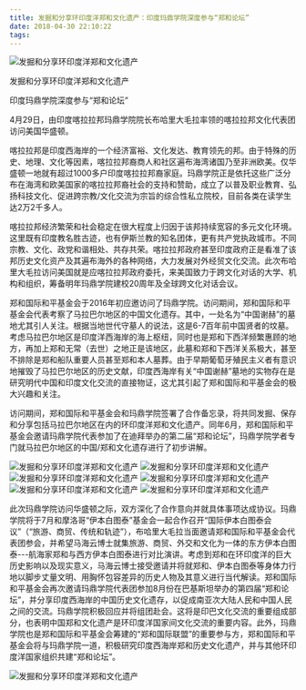```yaml
---
title: 发掘和分享环印度洋郑和文化遗产：印度玛鼎学院深度参与“郑和论坛”
date: 2018-04-30 22:10:22
tags: 
---
```

![发掘和分享环印度洋郑和文化遗产](/static/images/2018/04/15.png)

发掘和分享环印度洋郑和文化遗产

印度玛鼎学院深度参与“郑和论坛”



4月29日，由印度喀拉拉邦玛鼎学院院长布哈里大毛拉率领的喀拉拉邦文化代表团访问美国华盛顿。

喀拉拉邦是印度西海岸的一个经济富裕、文化发达、教育领先的邦。由于特殊的历史、地理、文化等因素，喀拉拉邦裔商人和社区遍布海湾诸国乃至非洲欧美。仅华盛顿一地就有超过1000多户印度喀拉拉邦裔家庭。玛鼎学院正是依托这些广泛分布在海湾和欧美国家的喀拉拉邦裔社会的支持和赞助，成立了以普及职业教育、弘扬科技文化、促进跨宗教/文化交流为宗旨的综合性私立院校，目前各类在读学生达2万2千多人。

喀拉拉邦经济繁荣和社会稳定在很大程度上归因于该邦持续宽容的多元文化环境。这里既有印度教名胜古迹，也有伊斯兰教的知名团体，更有共产党执政城市。不同宗教、文化、政党和谐相处、共存共荣。喀拉拉邦政府甚至印度政府正是看准了该邦历史文化资产及其遍布海外的各种网络，大力发展对外经贸文化交流。此次布哈里大毛拉访问美国就是应喀拉拉邦政府委托，来美国致力于跨文化对话的大学、机构和组织，筹备明年玛鼎学院建校20周年及全球跨文化对话会议。

郑和国际和平基金会于2016年初应邀访问了玛鼎学院。访问期间，郑和国际和平基金会代表考察了马拉巴尔地区的中国文化遗存。其中，一处名为“中国谢赫”的墓地尤其引人关注。根据当地世代守墓人的说法，这是6-7百年前中国贤者的坟墓。考虑马拉巴尔地区是印度洋西海岸的海上枢纽，同时也是郑和下西洋频繁惠顾的地方，再加上郑和无常（去世）之地正是该地区，此墓和郑和下西洋关系极大，甚至不排除是郑和船队重要人员甚至郑和本人墓葬。由于早期葡萄牙殖民主义者有意识地摧毁了马拉巴尔地区的历史文献，印度西海岸有关“中国谢赫”墓地的实物存在是研究明代中国和印度文化交流的直接物证，这尤其引起了郑和国际和平基金会的极大兴趣和关注。


访问期间，郑和国际和平基金会和玛鼎学院签署了合作备忘录，将共同发掘、保存和分享包括马拉巴尔地区在内的环印度洋郑和文化遗产。同年6月，郑和国际和平基金会邀请玛鼎学院代表参加了在迪拜举办的第二届“郑和论坛”，玛鼎学院学者专门就马拉巴尔地区的中国/郑和文化遗存进行了初步讲解。

 
![发掘和分享环印度洋郑和文化遗产](/static/images/2018/04/16.png)
![发掘和分享环印度洋郑和文化遗产](/static/images/2018/04/17.png)
![发掘和分享环印度洋郑和文化遗产](/static/images/2018/04/18.png)
![发掘和分享环印度洋郑和文化遗产](/static/images/2018/04/19.png)
![发掘和分享环印度洋郑和文化遗产](/static/images/2018/04/20.png)
![发掘和分享环印度洋郑和文化遗产](/static/images/2018/04/21.png)

此次玛鼎学院访问华盛顿之际，双方深化了合作意向并就具体事项达成协议。玛鼎学院将于7月和摩洛哥“伊本白图泰”基金会一起合作召开“国际伊本白图泰会议”（“旅游、商贸、传统和轨迹”），布哈里大毛拉当面邀请郑和国际和平基金会代表团参会，并希望马海云博士就集旅游、商贸、外交和文化为一体的东方伊本白图泰---航海家郑和与西方伊本白图泰进行对比演讲。考虑到郑和在环印度洋的巨大历史影响以及现实意义，马海云博士接受邀请并将就郑和、伊本白图泰等身体力行地以脚步丈量文明、用胸怀包容差异的历史人物及其意义进行当代解读。郑和国际和平基金会再次邀请玛鼎学院代表团参加8月份在巴基斯坦举办的第四届“郑和论坛”，并分享印度西海岸的中国历史文化遗存，以促成南亚次大陆人民和中国人民之间的交流。玛鼎学院积极回应并将组团赴会。这将是印巴文化交流的重要组成部分，也表明中国郑和文化遗产是环印度洋国家间文化交流的重要内容。此外，玛鼎学院也是郑和国际和平基金会筹建的“郑和国际联盟”的重要参与方，郑和国际和平基金会将与玛鼎学院一道，积极研究印度西海岸郑和历史文化遗产，并与其他环印度洋国家组织共建“郑和论坛”。

![发掘和分享环印度洋郑和文化遗产](/static/images/2018/04/22.png)
